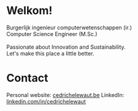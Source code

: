 # Welkom! 
Burgerlijk ingenieur computerwetenschappen (ir.) <br />
Computer Science Engineer (M.Sc.) <br />
<br /> 
Passionate about Innovation and Sustainability.<br />
Let's make this place a little better. <br />


# Contact
Personal website: <a href="https://cedrichelewaut.be/">cedrichelewaut.be</a>
LinkedIn: <a href="https://www.linkedin.com/in/cedrichelewaut/">linkedin.com/in/cedrichelewaut</a>
